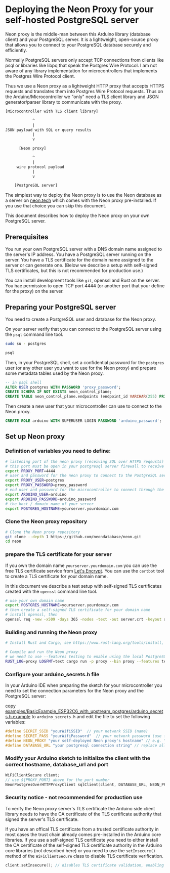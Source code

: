# Deploying the Neon Proxy for your self-hosted PostgreSQL server

Neon proxy is the middle-man between this Arduino library (database client) and your PostgreSQL server. It is a lightweight, open-source proxy that allows you to connect to your PostgreSQL database securely and efficiently.

Normally PostgreSQL servers only accept TCP connections from clients like psql or libraries like libpq that speak the Postgres Wire Protocol.
I am not aware of any library implementation for microcontrollers that implements the Postgres Wire Protocol client.

Thus we use a Neon proxy as a lightweight HTTP proxy that accepts HTTPS requests and translates them into Postgres Wire Protocol requests.
Thus on the Arduino/Microcontroller we "only" need a TLS client library and JSON generator/parser library to communicate with the proxy.


```txt
[Microcontroller with TLS client library] 

            ^
            |
JSON payload with SQL or query results
            |
            v

      [Neon proxy] 

            ^
            |
     wire protocol payload
            |
            v

    [PostgreSQL server]
```

The simplest way to deploy the Neon proxy is to use the Neon database as a server on [neon.tech](https://neon.tech/) which comes with the Neon proxy pre-installed. If you use that choice you can skip this document.

This document describes how to deploy the Neon proxy on your own PostgreSQL server.

## Prerequisites

You run your own PostgreSQL server with a DNS domain name assigned to the server's IP address.
You have a PostgreSQL server running on the server.
You have a TLS certificate for the domain name assigned to the server or can generate one.
(Below we describe a setup with self-signed TLS certificates, but this is not recommended for production use.)

You can install development tools like `git`, openssl and Rust on the server.
You hae permission to open TCP port 4444 (or another port that your define for the proxy) on the server.

## Preparing your PostgreSQL server
You need to create a PostgreSQL user and database for the Neon proxy.

On your server verify that you can connect to the PostgreSQL server using the `psql` command line tool.

```bash
sudo su - postgres

psql
```

Then, in your PostgreSQL shell, set a confidential password for the `postgres` user (or any other user you want to use for the Neon proxy) and prepare some metadata tables used by the Neon proxy.

```sql
-- in psql shell
ALTER USER postgres WITH PASSWORD 'proxy_password';
CREATE SCHEMA IF NOT EXISTS neon_control_plane;
CREATE TABLE neon_control_plane.endpoints (endpoint_id VARCHAR(255) PRIMARY KEY, allowed_ips VARCHAR(255));
```

Then create a new user that your microcontroller can use to connect to the Neon proxy.

```sql
CREATE ROLE arduino WITH SUPERUSER LOGIN PASSWORD 'arduino_password';
```

## Set up Neon proxy

### Definition of variables you need to define:

```bash
# listening port of the neon proxy (receiving SQL over HTTPS reqeusts)
# this port must be open in your postgresql server firewall to receive inbound TCP requests
export PROXY_PORT=4444
# user and password for the neon proxy to connect to the PostgreSQL server for control plane purposes
export PROXY_USER=postgres
export PROXY_PASSWORD=proxy_password
# end user and password for the microcontroller to connect through the Neon proxy to the PostgreSQL server
export ARDUINO_USER=arduino
export ARDUINO_PASSWORD=arduino_password
# the host / domain name of your server
export POSTGRES_HOSTNAME=yourserver.yourdomain.com
```

### Clone the Neon proxy repository

```bash
# Clone the Neon proxy repository
git clone --depth 1 https://github.com/neondatabase/neon.git
cd neon
```

### prepare the TLS certificate for your server

If you own the domain name `yourserver.yourdomain.com` you can use the free TLS certificate service from [Let's Encrypt](https://letsencrypt.org/).
You can use the `certbot` tool to create a TLS certificate for your domain name.

In this document we describe a test setup with self-signed TLS certificates created with the `openssl` command line tool.

```bash
# use your own domain name
export POSTGRES_HOSTNAME=yourserver.yourdomain.com
# then create a self-signed TLS certificate for your domain name
# install openssl, then
openssl req -new -x509 -days 365 -nodes -text -out server.crt -keyout server.key -subj "/CN=*.${POSTGRES_HOSTNAME}"
```

### Building and running the Neon proxy

```bash
# Install Rust and Cargo, see https://www.rust-lang.org/tools/install, then

# Compile and run the Neon proxy
# we need to use --features testing to enable using the local PostgreSQL server as authentication backend
RUST_LOG=proxy LOGFMT=text cargo run -p proxy --bin proxy --features testing -- --auth-backend postgres --auth-endpoint "postgresql://${PROXY_USER}:${PROXY_PASSWORD}@127.0.0.1:5432/postgres" -c server.crt -k server.key --wss 0.0.0.0:${PROXY_PORT} 
```

### Configure your arduino_secrets.h file

In your Arduino IDE when preparing the sketch for your microcontroller you need to set the connection parameters for the Neon proxy and the PostgreSQL server:

copy [examples/BasicExample_ESP32C6_with_upstream_postgres/arduino_secrets.h.example](examples/BasicExample_ESP32C6_with_upstream_postgres/arduino_secrets.h.example) to `arduino_secrets.h` and edit the file to set the following variables:

```cpp
#define SECRET_SSID "yourWifiSSID"  // your network SSID (name)
#define SECRET_PASS "yourWifiPassword"  // your network password (use for WPA, or use as key for WEP)
#define NEON_PROXY "your self-deployed Neon proxy's hostname" // e.g. "yourserver.yourdomain.com", see ${POSTGRES_HOSTNAME} above
#define DATABASE_URL "your postgresql connection string" // replace all variable in the following string by your actual values "postgresql://${ARDUINO_USER}:${ARDUINO_PASSWORD}@${POSTGRES_HOSTNAME}:${PROXY_PORT}/postgres"
```

### Modify your Arduino sketch to initialize the client with the correct hostname, database_url and port

```cpp
WiFiClientSecure client;
// use ${PROXY_PORT} above for the port number
NeonPostgresOverHTTPProxyClient sqlClient(client, DATABASE_URL, NEON_PROXY, 4444);
```

### Security notice - not recommended for production use

To verify the Neon proxy server's TLS certificate the Arduino side client library needs to have the CA certificate of the TLS certificate authority that signed the server's TLS certificate.

If you have an offical TLS certificate from a trusted certificate authority in most cases the trust chain already comes pre-installed in the Arduino core libraries.
If you use a self-signed TLS certificate you need to either install the CA certificate of the self-signed TLS certificate authority in the Arduino core libraries (not described here) or you need to use the `setInsecure()` method of the `WiFiClientSecure` class to disable TLS certificate verification.

```cpp
client.setInsecure(); // disables TLS certificate validation, enabling man-in-the-middle attacks
```